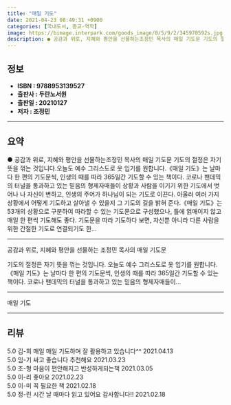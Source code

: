 ```yaml
---
title: "매일 기도"
date: 2021-04-23 08:49:31 +0900
categories: [국내도서, 종교-역학]
image: https://bimage.interpark.com/goods_image/0/5/9/2/345970592s.jpg
description: ● 공감과 위로, 지혜와 평안을 선물하는조정민 목사의 매일 기도문 기도의 절정은 자기 뜻을 꺾는 것입니다.오늘도 예수 그리스도로 옷 입기를 원합니다.《매일 기도》는 날마다 한 편의 기도문씩, 인생의 때를 따라 365일간 기도할 수 있는 책이다. 코로나 팬데믹의 터널을 통과하고 있는 믿
---
```


## **정보**

- **ISBN : 9788953139527**
- **출판사 : 두란노서원**
- **출판일 : 20210127**
- **저자 : 조정민**

------



## **요약**

●  공감과 위로, 지혜와 평안을 선물하는조정민 목사의 매일 기도문 기도의 절정은 자기 뜻을 꺾는 것입니다.오늘도 예수 그리스도로 옷 입기를 원합니다.《매일 기도》는 날마다 한 편의 기도문씩, 인생의 때를 따라 365일간 기도할 수 있는 책이다. 코로나 팬데믹의 터널을 통과하고 있는 믿음의 형제자매들이 상황과 사람을 이기기 위한 기도에서 벗어나 나 자신이 변하고, 인생의 주어가 하나님이 되는 기도로 이끈다. 아울러 여러 가지 상황에서 어떻게 기도하고 살아낼 수 있을지 그 기도의 길을 밝혀 준다.《매일 기도》는 53개의 상황으로 구분하여 따라할 수 있는 기도문으로 구성했으나, 틀에 얽매이지 않고 매일 한 편씩 기도해도 좋다. 기도문을 따라 기도하다 보면, 자신뿐 아니라 다른 사람을 위한 간절한 기도로 연결되기도 한...

------

공감과 위로, 지혜와 평안을 선물하는
조정민 목사의 매일 기도문 

기도의 절정은 자기 뜻을 꺾는 것입니다.
오늘도 예수 그리스도로 옷 입기를 원합니다.《매일 기도》는 날마다 한 편의 기도문씩, 인생의 때를 따라 365일간 기도할 수 있는 책이다. 코로나 팬데믹의 터널을 통과하고 있는 믿음의 형제자매들이... 

------


매일 기도 

------


## **리뷰** 

5.0 김-희 매일 매일 기도하며 잘 활용하고 있습니다^^ 2021.04.13 <br/>5.0 임-기 싸고 좋습니다 추천해요 2021.03.23 <br/>5.0 조-형 마음이 편안해지고 반성하게되는책 2021.03.05 <br/>5.0 이-리 좋아요 2021.02.23 <br/>5.0 이-미 꼭 필요한 책 2021.02.18 <br/>5.0 정-린 시간 날 때마다 읽고 있어요 감사합니다!! 2021.02.18 <br/>